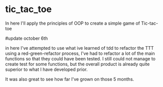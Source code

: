 # tic_tac_toe
In here I'll apply the principles of OOP to create a simple game of Tic-tac-toe

#update october 6th

in here I've attempted to use what ive learned of tdd to refactor the TTT using a red-green-refactor process, I've had to refactor a lot of the main functions so that they could have been tested. I still could not manage to create test for some functions, but the overall product is already quite superior to what I have developed prior.

It was also great to see how far I've grown on those 5 months.
